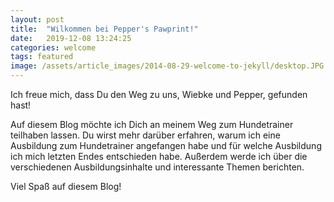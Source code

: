 ```yaml
---
layout: post
title:  "Wilkommen bei Pepper's Pawprint!"
date:   2019-12-08 13:24:25
categories: welcome
tags: featured
image: /assets/article_images/2014-08-29-welcome-to-jekyll/desktop.JPG
---
```

Ich freue mich, dass Du den Weg zu uns, Wiebke und Pepper, gefunden hast!

Auf diesem Blog möchte ich Dich an meinem Weg zum Hundetrainer teilhaben lassen. Du wirst mehr darüber erfahren, warum ich eine Ausbildung zum Hundetrainer angefangen habe und für welche Ausbildung ich mich letzten Endes entschieden habe. Außerdem  werde ich über die verschiedenen Ausbildungsinhalte und interessante Themen berichten.

Viel Spaß auf diesem Blog!
